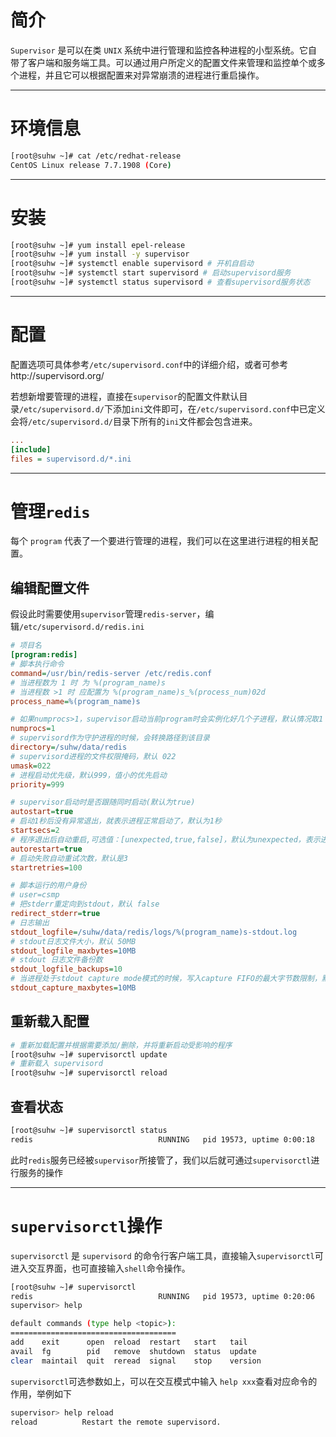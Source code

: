 # 简介

`Supervisor` 是可以在类 `UNIX` 系统中进行管理和监控各种进程的小型系统。它自带了客户端和服务端工具。可以通过用户所定义的配置文件来管理和监控单个或多个进程，并且它可以根据配置来对异常崩溃的进程进行重启操作。



---

# 环境信息

```bash
[root@suhw ~]# cat /etc/redhat-release
CentOS Linux release 7.7.1908 (Core)
```



---

# 安装

```bash
[root@suhw ~]# yum install epel-release
[root@suhw ~]# yum install -y supervisor
[root@suhw ~]# systemctl enable supervisord # 开机自启动
[root@suhw ~]# systemctl start supervisord # 启动supervisord服务
[root@suhw ~]# systemctl status supervisord # 查看supervisord服务状态
```



---

# 配置

配置选项可具体参考`/etc/supervisord.conf`中的详细介绍，或者可参考http://supervisord.org/

若想新增要管理的进程，直接在`supervisor`的配置文件默认目录`/etc/supervisord.d/`下添加`ini`文件即可，在`/etc/supervisord.conf`中已定义会将`/etc/supervisord.d/`目录下所有的`ini`文件都会包含进来。

```ini
...
[include]
files = supervisord.d/*.ini
```



---

# 管理`redis`

每个 `program` 代表了一个要进行管理的进程，我们可以在这里进行进程的相关配置。

## 编辑配置文件

假设此时需要使用`supervisor`管理`redis-server`，编辑`/etc/supervisord.d/redis.ini`

```ini
# 项目名
[program:redis]
# 脚本执行命令
command=/usr/bin/redis-server /etc/redis.conf
# 当进程数为 1 时 为 %(program_name)s 
# 当进程数 >1 时 应配置为 %(program_name)s_%(process_num)02d
process_name=%(program_name)s

# 如果numprocs>1，supervisor启动当前program时会实例化好几个子进程，默认情况取1
numprocs=1
# supervisord作为守护进程的时候，会转换路径到该目录
directory=/suhw/data/redis
# supervisord进程的文件权限掩码，默认 022
umask=022
# 进程启动优先级，默认999，值小的优先启动
priority=999

# supervisor启动时是否跟随同时启动(默认为true)
autostart=true
# 启动1秒后没有异常退出，就表示进程正常启动了，默认为1秒
startsecs=2
# 程序退出后自动重启,可选值：[unexpected,true,false]，默认为unexpected，表示进程意外杀死后才重启
autorestart=true
# 启动失败自动重试次数，默认是3
startretries=100

# 脚本运行的用户身份 
# user=csmp
# 把stderr重定向到stdout，默认 false
redirect_stderr=true
# 日志输出
stdout_logfile=/suhw/data/redis/logs/%(program_name)s-stdout.log
# stdout日志文件大小，默认 50MB
stdout_logfile_maxbytes=10MB
# stdout 日志文件备份数
stdout_logfile_backups=10
# 当进程处于stdout capture mode模式的时候，写入capture FIFO的最大字节数限制，默认为0，此时认为stdout capture mode模式关闭；
stdout_capture_maxbytes=10MB

```

## 重新载入配置

```bash
# 重新加载配置并根据需要添加/删除，并将重新启动受影响的程序
[root@suhw ~]# supervisorctl update
# 重新载入 supervisord
[root@suhw ~]# supervisorctl reload
```

## 查看状态

```bash
[root@suhw ~]# supervisorctl status
redis                            RUNNING   pid 19573, uptime 0:00:18
```

此时`redis`服务已经被`supervisor`所接管了，我们以后就可通过`supervisorctl`进行服务的操作

---

# `supervisorctl`操作

`supervisorctl` 是 `supervisord` 的命令行客户端工具，直接输入`supervisorctl`可进入交互界面，也可直接输入`shell`命令操作。

```bash
[root@suhw ~]# supervisorctl
redis                            RUNNING   pid 19573, uptime 0:20:06
supervisor> help

default commands (type help <topic>):
=====================================
add    exit      open  reload  restart   start   tail
avail  fg        pid   remove  shutdown  status  update
clear  maintail  quit  reread  signal    stop    version

```

`supervisorctl`可选参数如上，可以在交互模式中输入 `help xxx`查看对应命令的作用，举例如下

```bash
supervisor> help reload
reload          Restart the remote supervisord.
```

